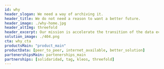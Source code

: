 ```yaml
---
id: why
header_slogan: We need a way of archiving it.
header_title: We do not need a reason to want a better future.
header_image: ./why-home.jpg
header_altImg: threefold
header_excerpt: Our mission is accelerate the transition of the data economy to a decentralized P2P model and make it possible for every person to learn, partake and succeed.
solution_image: ./404.png
cta: why_cta
productsMain: "product_main"
productData: [peer_to_peer, internet_available, better_solution]
partenershipsMain: partenerships_main
partnerships: [solidaridad, tag, kleos, threefold]
---
```


<!-- header: home_header
solution_image: ./home_header.png -->
<!--  -->
